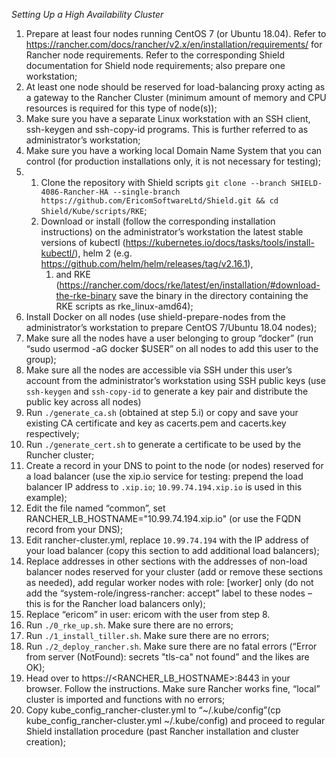 *Setting Up a High Availability Cluster*

1. Prepare at least four nodes running CentOS 7 (or Ubuntu 18.04). Refer to https://rancher.com/docs/rancher/v2.x/en/installation/requirements/ for Rancher node requirements. Refer to the corresponding Shield documentation for Shield node requirements; also prepare one workstation;
1. At least one node should be reserved for load-balancing proxy acting as a gateway to the Rancher Cluster (minimum amount of memory and CPU resources is required for this type of node(s));
1. Make sure you have a separate Linux workstation with an SSH client, ssh-keygen and ssh-copy-id programs. This is further referred to as administrator’s workstation;
1. Make sure you have a working local Domain Name System that you can control (for production installations only, it is not necessary for testing);
1.
    1. Clone the repository with Shield scripts `git clone --branch SHIELD-4086-Rancher-HA --single-branch https://github.com/EricomSoftwareLtd/Shield.git && cd Shield/Kube/scripts/RKE`;
    1. Download or install (follow the corresponding installation instructions) on the administrator’s workstation the latest stable versions of kubectl (https://kubernetes.io/docs/tasks/tools/install-kubectl/), helm 2 (e.g. https://github.com/helm/helm/releases/tag/v2.16.1),
        1. and RKE (https://rancher.com/docs/rke/latest/en/installation/#download-the-rke-binary save the binary in the directory containing the RKE scripts as rke_linux-amd64);
1. Install Docker on all nodes (use shield-prepare-nodes from the administrator’s workstation to prepare CentOS 7/Ubuntu 18.04 nodes);
1. Make sure all the nodes have a user belonging to group “docker” (run “sudo usermod -aG docker $USER” on all nodes to add this user to the group);
1. Make sure all the nodes are accessible via SSH under this user’s account from the administrator’s workstation using SSH public keys (use `ssh-keygen` and `ssh-copy-id` to generate a key pair and distribute the public key across all nodes)
1. Run `./generate_ca.sh` (obtained at step 5.i) or copy and save your existing CA certificate and key as cacerts.pem and cacerts.key respectively;
1. Run `./generate_cert.sh` to generate a certificate to be used by the Runcher cluster;
1. Create a record in your DNS to point to the node (or nodes) reserved for a load balancer (use the xip.io service for testing: prepend the load balancer IP address to `.xip.io`; `10.99.74.194.xip.io` is used in this example);
1. Edit the file named “common”, set RANCHER_LB_HOSTNAME="10.99.74.194.xip.io" (or use the FQDN record from your DNS);
1. Edit rancher-cluster.yml, replace `10.99.74.194` with the IP address of your load balancer (copy this section to add additional load balancers);
1. Replace addresses in other sections with the addresses of non-load balancer nodes reserved for your cluster (add or remove these sections as needed), add regular worker nodes with role: [worker] only (do not add the “system-role/ingress-rancher: accept” label to these nodes – this is for the Rancher load balancers only);
1. Replace “ericom” in user: ericom with the user from step 8.
1. Run `./0_rke_up.sh`. Make sure there are no errors;
1. Run `./1_install_tiller.sh`. Make sure there are no errors;
1. Run `./2_deploy_rancher.sh`. Make sure there are no fatal errors (“Error from server (NotFound): secrets "tls-ca" not found” and the likes are OK);
1. Head over to https://<RANCHER_LB_HOSTNAME>:8443 in your browser. Follow the instructions. Make sure Rancher works fine, “local” cluster is imported and functions with no errors;
1. Copy kube_config_rancher-cluster.yml to “~/.kube/config”(cp kube_config_rancher-cluster.yml ~/.kube/config) and proceed to regular Shield installation procedure (past Rancher installation and cluster creation);
